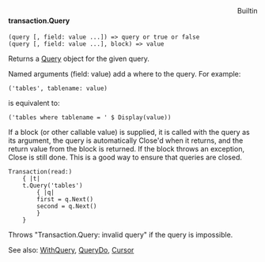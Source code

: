 <div style="float:right"><span class="builtin">Builtin</span></div>

#### transaction.Query

``` suneido
(query [, field: value ...]) => query or true or false
(query [, field: value ...], block) => value
```

Returns a [Query](<../Query.md>) object for the given query.

Named arguments (field: value) add a where to the query. For example:

``` suneido
('tables', tablename: value)
```

is equivalent to:

``` suneido
('tables where tablename = ' $ Display(value))
```

If a block (or other callable value) is supplied, it is called with the query as its argument, the query is automatically Close'd when it returns, and the return value from the block is returned. If the block throws an exception, Close is still done. This is a good way to ensure that queries are closed.

``` suneido
Transaction(read:)
    { |t|
    t.Query('tables')
        { |q|
        first = q.Next()
        second = q.Next()
        }
    }
```

Throws "Transaction.Query: invalid query" if the query is impossible.

See also:
[WithQuery](<../WithQuery.md>),
[QueryDo](<../QueryDo.md>),
[Cursor](<../Cursor.md>)